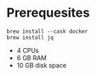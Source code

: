 # Prerequesites
```
brew install --cask docker
brew install jq
```

- 4 CPUs
- 6 GB RAM
- 10 GB disk space
